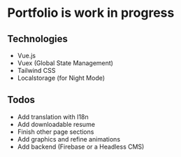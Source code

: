 # Portfolio is work in progress

## Technologies
- Vue.js
- Vuex (Global State Management)
- Tailwind CSS
- Localstorage (for Night Mode)

## Todos
- Add translation with I18n
- Add downloadable resume
- Finish other page sections
- Add graphics and refine animations
- Add backend (Firebase or a Headless CMS)
